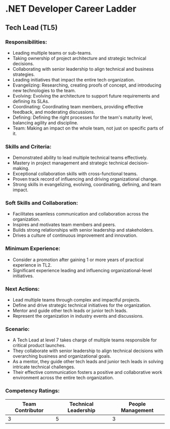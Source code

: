 # .NET Developer Career Ladder

## Tech Lead (TL5)

### Responsibilities:
- Leading multiple teams or sub-teams.
- Taking ownership of project architecture and strategic technical decisions.
- Collaborating with senior leadership to align technical and business strategies.
- Leading initiatives that impact the entire tech organization.
- Evangelizing: Researching, creating proofs of concept, and introducing new technologies to the team.
- Evolving: Evolving the architecture to support future requirements and defining its SLAs.
- Coordinating: Coordinating team members, providing effective feedback, and moderating discussions.
- Defining: Defining the right processes for the team's maturity level, balancing agility and discipline.
- Team: Making an impact on the whole team, not just on specific parts of it.

### Skills and Criteria:
- Demonstrated ability to lead multiple technical teams effectively.
- Mastery in project management and strategic technical decision-making.
- Exceptional collaboration skills with cross-functional teams.
- Proven track record of influencing and driving organizational change.
- Strong skills in evangelizing, evolving, coordinating, defining, and team impact.

### Soft Skills and Collaboration:
- Facilitates seamless communication and collaboration across the organization.
- Inspires and motivates team members and peers.
- Builds strong relationships with senior leadership and stakeholders.
- Drives a culture of continuous improvement and innovation.

### Minimum Experience:
- Consider a promotion after gaining 1 or more years of practical experience in TL2.
- Significant experience leading and influencing organizational-level initiatives.

### Next Actions:
- Lead multiple teams through complex and impactful projects.
- Define and drive strategic technical initiatives for the organization.
- Mentor and guide other tech leads or junior tech leads.
- Represent the organization in industry events and discussions.

### Scenario:
- A Tech Lead at level 7 takes charge of multiple teams responsible for critical product launches.
- They collaborate with senior leadership to align technical decisions with overarching business and organizational goals.
- As a mentor, they guide other tech leads and junior tech leads in solving intricate technical challenges.
- Their effective communication fosters a positive and collaborative work environment across the entire tech organization.

### Competency Ratings:
| Team Contributor | Technical Leadership | People Management |
| ---------------- | -------------------- | ----------------- |
|         3        |          5           |         3         |
